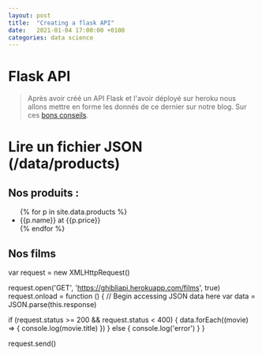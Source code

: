 ```yaml
---
layout: post
title:  "Creating a flask API"
date:   2021-01-04 17:00:00 +0100
categories: data science
---
```

# Flask API 

> Après avoir créé un API Flask et l'avoir déployé sur heroku nous allons mettre en forme les donnés de ce dernier sur notre blog.
Sur ces [bons conseils](https://www.raymondcamden.com/2016/03/01/adding-an-api-to-a-static-site).

# Lire un fichier JSON (/data/products)

## Nos produits : 
<ul class='post-list'>
{% for p in site.data.products %}
<li>{{p.name}} at {{p.price}}</li>
{% endfor %}
</ul>

## Nos films 

var request = new XMLHttpRequest()

request.open('GET', 'https://ghibliapi.herokuapp.com/films', true)
request.onload = function () {
  // Begin accessing JSON data here
  var data = JSON.parse(this.response)

  if (request.status >= 200 && request.status < 400) {
    data.forEach((movie) => {
      console.log(movie.title)
    })
  } else {
    console.log('error')
  }
}

request.send()